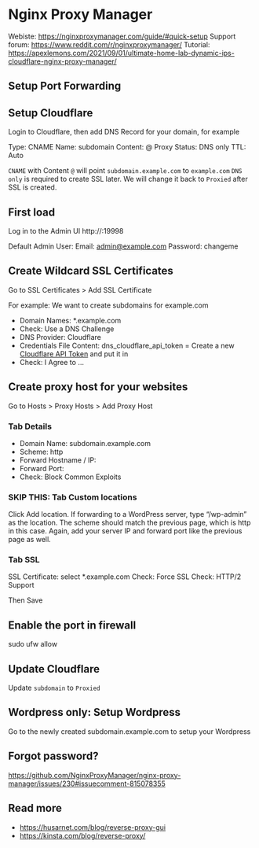 # Nginx Proxy Manager

Webiste: https://nginxproxymanager.com/guide/#quick-setup
Support forum: https://www.reddit.com/r/nginxproxymanager/
Tutorial: https://apexlemons.com/2021/09/01/ultimate-home-lab-dynamic-ips-cloudflare-nginx-proxy-manager/

## Setup Port Forwarding

## Setup Cloudflare

Login to Cloudflare, then add DNS Record for your domain, for example

Type: CNAME
Name: subdomain
Content: @
Proxy Status: DNS only
TTL: Auto

`CNAME` with Content `@` will point `subdomain.example.com` to `example.com`
`DNS only` is required to create SSL later.
We will change it back to `Proxied` after SSL is created.

## First load

Log in to the Admin UI
http://<your-ip>:19998

Default Admin User:
Email:    admin@example.com
Password: changeme

## Create Wildcard SSL Certificates

Go to SSL Certificates > Add SSL Certificate

For example: We want to create subdomains for example.com
- Domain Names: *.example.com
- Check: Use a DNS Challenge
- DNS Provider: Cloudflare
- Credentials File Content: dns_cloudflare_api_token = <your-API-Token>
Create a new [Cloudflare API Token](https://dash.cloudflare.com/profile/api-tokens) and put it in <your-API-Token>
- Check: I Agree to ...

## Create proxy host for your websites

Go to Hosts > Proxy Hosts > Add Proxy Host

### Tab Details
- Domain Name: subdomain.example.com
- Scheme: http
- Forward Hostname / IP: <your-raspberry-ip>
- Forward Port: <your-app-port>
- Check: Block Common Exploits

### SKIP THIS: Tab Custom locations
Click Add location.
If forwarding to a WordPress server, type “/wp-admin” as the location.
The scheme should match the previous page, which is http in this case.
Again, add your server IP and forward port like the previous page as well.

### Tab SSL
SSL Certificate: select *.example.com
Check: Force SSL
Check: HTTP/2 Support

Then Save

## Enable the port in firewall

sudo ufw allow <your-app-port>

## Update Cloudflare

Update `subdomain` to `Proxied`

## Wordpress only: Setup Wordpress

Go to the newly created subdomain.example.com to setup your Wordpress

## Forgot password?

https://github.com/NginxProxyManager/nginx-proxy-manager/issues/230#issuecomment-815078355

## Read more

- https://husarnet.com/blog/reverse-proxy-gui
- https://kinsta.com/blog/reverse-proxy/